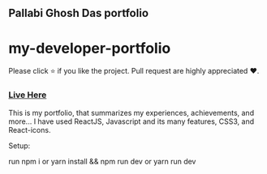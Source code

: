 ## Pallabi Ghosh Das portfolio

# my-developer-portfolio

Please click ⭐ if you like the project. Pull request are highly appreciated ❤️.

### [Live Here](https://pallabi-ux-portfolio.herokuapp.com/)

This is my portfolio, that summarizes my experiences, achievements, and more... I have used ReactJS, Javascript and its many features, CSS3, and React-icons.

Setup:

run npm i or yarn install && npm run dev or yarn run dev
